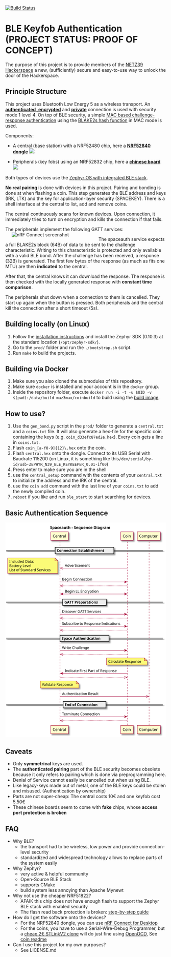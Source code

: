 [![Build Status](https://travis-ci.org/maz3max/ble-coin.svg?branch=master)](https://travis-ci.org/maz3max/ble-coin)
# BLE Keyfob Authentication (PROJECT STATUS: PROOF OF CONCEPT)
The purpose of this project is to provide members of the [NETZ39 Hackerspace](http://www.netz39.de/) a new, (sufficiently) secure and easy-to-use way to unlock the door of the Hackerspace.

## Principle Structure
This project uses Bluetooth Low Energy 5 as a wireless transport. An [**authenticated**, **encrypted**](https://en.wikipedia.org/wiki/CCM_mode) and [**private**](https://www.bluetooth.com/blog/bluetooth-technology-protecting-your-privacy/) connection is used with security mode 1 level 4. On top of BLE security, a simple [MAC based challenge-response authentication](https://crypto.stackexchange.com/questions/51931/hmac-based-challenge-response-authentication) using the [BLAKE2s hash function](https://blake2.net/) in MAC mode is used.

Components:
* A central (base station) with a NRF52480 chip, here a [**NRF52840 dongle**](https://www.nordicsemi.com/?sc_itemid=%7BCDCCA013-FE4C-4655-B20C-1557AB6568C9%7D)
![](https://i.imgur.com/LPLNT7i.png)

* Peripherals (key fobs) using an NRF52832 chip, here a [**chinese board**](https://www.aliexpress.com/item/32954025507.html)
![](https://i.imgur.com/14AN6df.png)

Both types of devices use the [Zephyr OS with integrated BLE stack](https://www.zephyrproject.org/).

**No real pairing** is done with devices in this project.
Pairing and bonding is done at when flashing a coin. This step generates the BLE address and keys (IRK, LTK) and the key for application-layer security (SPACEKEY). There is a shell interface at the central to list, add and remove coins.

The central continuously scans for known devices. Upon connection, it immediately tries to turn on encryption and kills the connection if that fails.

The peripherals implement the following GATT services:
<img src="https://i.imgur.com/YxsdmR3.jpg" alt="nRF Connect screenshot" align="left" width="50%" hspace="20px"/>

The spaceauth service expects a full BLAKE2s block (64B) of data to be sent to the challenge characteristic. Writing to this characteristic is protected and only available with a valid BLE bond.
After the challenge has been received, a response (32B) is generated. The first few bytes of the response (as much as fits one MTU) are then **indicated** to the central.

After that, the central knows it can download the response. The response is then checked with the locally generated response with **constant time comparison**.

The peripherals shut down when a connection to them is cancelled. They start up again when the button is pressed.
Both peripherals and the central kill the connection after a short timeout (5s).

## Building locally (on Linux)
1. Follow the [installation instructions](https://github.com/zephyrproject-rtos/zephyr/blob/master/doc/getting_started/installation_linux.rst) and install the Zephyr SDK (0.10.3) at the standard location (`/opt/zephyr-sdk/`).
2. Go to the `prod/` folder and run the `./bootstrap.sh` script.
3. Run `make` to build the projects.

## Building via Docker
1. Make sure you also cloned the submodules of this repository.
2. Make sure `docker` is installed and your account is in the `docker` group.
3. Inside the repository folder, execute `docker run -i -t -u $UID -v $(pwd):/data/build maz3max/coinbuild` to build using the [build image](https://github.com/maz3max/ble-coin-docker).

## How to use?
1. Use the `gen_bond.py` script in the `prod/` folder to generate a `central.txt` and a `coins.txt` file. It will also generate a hex-file for the specific coin containing the keys (e.g. `coin_d33efc87ed2e.hex`). Every coin gets a line in `coins.txt`.
5. Flash `coin_[a-f0-9]{12}\.hex` onto the coin.
6. Flash `central.hex` onto the dongle. Connect to its USB Serial with Baudrate 115200 (on Linux, it is something like this`/dev/serial/by-id/usb-ZEPHYR_N39_BLE_KEYKEEPER_0.01-if00`)
7. Press enter to make sure you are in the shell
8. use the `central_setup` command with the contents of your `central.txt` to initialize the address and the IRK of the central.
9. use the `coin add` command with the last line of your `coins.txt` to add the newly compiled coin.
10. `reboot` if you like and run `ble_start` to start searching for devices.

## Basic Authentication Sequence
<img src="./ble_sequence.svg" alt="sequence diagram"/>

## Caveats
* Only **symmetrical** keys are used.
* The **authenticated pairing** part of the BLE security becomes obsolete because it only refers to pairing which is done via preprogramming here.
* Denial of Service cannot easily be cancelled out when using BLE.
* Like legacy-keys made out of metal, one of the BLE keys could be stolen and misused. (Authentication by ownership)
* Parts are not super-cheap: The central costs 10€ and one keyfob cost 5.50€
* These chinese boards seem to come with **fake** chips, whose **access port protection is broken**

## FAQ
* Why BLE?
    * the transport had to be wireless, low power and provide connection-level security
    * standardized and widespread technology allows to replace parts of the system easily
* Why Zephyr?
    * very active & helpful community
    * Open-Source BLE Stack
    * supports CMake
    * build system less annoying than Apache Mynewt
* Why not use the cheaper NRF51822?
    * AFAIK this chip does not have enough flash to support the Zephyr BLE stack with enabled security
    * The flash read back protection is broken: [step-by-step guide](https://www.pentestpartners.com/security-blog/nrf51822-code-readout-protection-bypass-a-how-to/)
* How do I get the software onto the devices?
    * For the NRF52840 dongle, you can use [nRF Connect for Desktop](https://www.nordicsemi.com/Software-and-Tools/Development-Tools/nRF-Connect-for-desktop)
    * For the coins, you have to use a Serial-Wire-Debug Programmer, but a [cheap 2€ STLinkV2 clone](https://de.aliexpress.com/item/32792513237.html) will do just fine using [OpenOCD](http://openocd.org/), See [coin readme](./coin/README.md)
* Can I use this project for my own purposes?
    * See LICENSE.md
